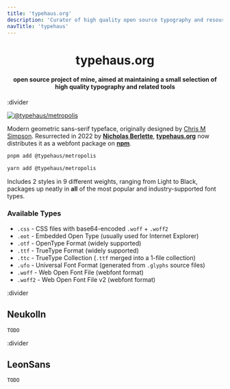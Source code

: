 ```yaml
---
title: 'typehaus.org'
description: 'Curator of high quality open source typography and resources.'
navTitle: 'typehaus'
---
```


<div align=center>
<h1>typehaus.org</h1>
<h4>open source project of mine, aimed at maintaining a small selection of high quality typography and related tools</h4>
</div>

:divider

<a href="https://typehaus.org/metropolis" title="View the Metropolis docs at typehaus.org">
  <img src="https://cdn.jsdelivr.net/gh/typehaus/metropolis/.github/assets/logo.png" alt="@typehaus/metropolis" title="typehaus.org/metropolis" class="align-center max-w-96 mx-auto my-10 cursor-pointer">
</a>

Modern geometric sans-serif typeface, originally designed by [Chris M Simpson](https://github.com/chrismsimpson). Resurrected in 2022 by [**Nicholas Berlette**](https://github.com/nberlette), [**typehaus.org**](https://github.com/typehaus) now distributes it as a webfont package on [**npm**](https://npmjs.org).

```bash
pnpm add @typehaus/metropolis
```

```bash
yarn add @typehaus/metropolis
```

Includes 2 styles in 9 different weights, ranging from Light to Black, packages up neatly in **all** of the most popular and industry-supported font types.

### Available Types

- `.css` - CSS files with base64-encoded `.woff` + `.woff2`
- `.eot` - Embedded Open Type (usually used for Internet Explorer)
- `.otf` - OpenType Format (widely supported)
- `.ttf` - TrueType Format (widely supported)
- `.ttc` - TrueType Collection (`.ttf` merged into a 1-file collection)
- `.ufo` - Universal Font Format (generated from `.glyphs` source files)
- `.woff` - Web Open Font File (webfont format)
- `.woff2` - Web Open Font File v2 (webfont format)

:divider

## Neukolln

    TODO

:divider

## LeonSans

    TODO

